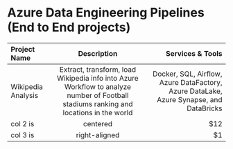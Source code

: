 # Azure Data Engineering Pipelines (End to End projects)

| Project Name       |                                                              Description                                                              |                                                                       Services & Tools |
| :----------------- | :-----------------------------------------------------------------------------------------------------------------------------------: | -------------------------------------------------------------------------------------: |
| Wikipedia Analysis | Extract, transform, load Wikipedia info into Azure Workflow to analyze number of Football stadiums ranking and locations in the world | Docker, SQL, Airflow, Azure DataFactory, Azure DataLake, Azure Synapse, and DataBricks |
| col 2 is           |                                                               centered                                                                |                                                                                    $12 |
| col 3 is           |                                                             right-aligned                                                             |                                                                                     $1 |
